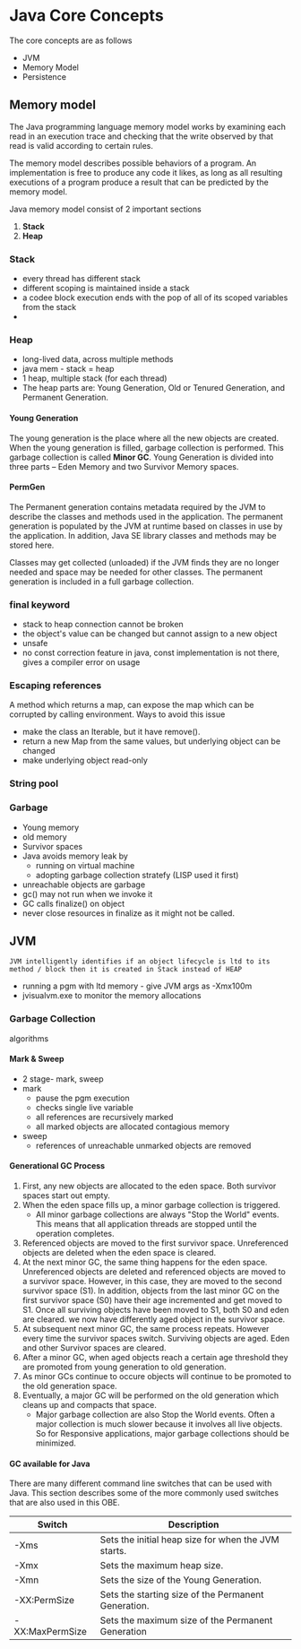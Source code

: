 # Java Core Concepts 
The core concepts are as follows 
 * JVM
 * Memory Model
 * Persistence
## Memory model
The Java programming language memory model works by examining each read in an execution trace and checking that the write observed by that read is valid according to certain rules.

The memory model describes possible behaviors of a program. An implementation is free to produce any code it likes, as long as all resulting executions of a program produce a result that can be predicted by the memory model.

Java memory model consist of 2 important sections
 1. **Stack**
 2. **Heap**

### Stack
* every thread has different stack
* different scoping is maintained inside a stack
* a codee block execution ends with the pop of all of its scoped variables from the stack
* 


### Heap
* long-lived data, across multiple methods
* java mem - stack = heap
* 1 heap, multiple stack (for each thread)
* The heap parts are: Young Generation, Old or Tenured Generation, and Permanent Generation.

#### Young Generation
The young generation is the place where all the new objects are created. When the young generation is filled, garbage collection is performed. This garbage collection is called **Minor GC**. Young Generation is divided into three parts – Eden Memory and two Survivor Memory spaces.

#### PermGen
The Permanent generation contains metadata required by the JVM to describe the classes and methods used in the application. The permanent generation is populated by the JVM at runtime based on classes in use by the application. In addition, Java SE library classes and methods may be stored here.

Classes may get collected (unloaded) if the JVM finds they are no longer needed and space may be needed for other classes. The permanent generation is included in a full garbage collection.

### final keyword
* stack to heap connection cannot be broken
* the object's value can be changed but cannot assign to a new object
* unsafe
* no const correction feature in java, const implementation is not there, gives a compiler error on usage

### Escaping references
 A method which returns a map, can expose the map which can be corrupted by calling environment.
 Ways to avoid this issue
  * make the class an Iterable, but it have remove().
  * return a new Map from the same values, but underlying object can be changed
  * make underlying object read-only


### String pool

### Garbage
* Young memory
* old memory
* Survivor spaces
* Java avoids memory leak by
	* running on virtual machine
	* adopting garbage collection stratefy (LISP used it first)
* unreachable objects are garbage
* gc() may not run when we invoke it
* GC calls finalize() on object
* never close resources in finalize as it might not be called.

## JVM
`JVM intelligently identifies if an object lifecycle is ltd to its method / block then it is created in Stack instead of HEAP`

* running a pgm with ltd memory - give JVM args as -Xmx100m
* jvisualvm.exe to monitor the memory allocations

### Garbage Collection
algorithms
#### Mark & Sweep
* 2 stage- mark, sweep
* mark
	* pause the pgm execution
	* checks single live variable
	* all references are recursively marked
	* all marked objects are allocated contagious memory
* sweep
	* references of unreachable unmarked objects are removed

#### Generational GC Process
1. First, any new objects are allocated to the eden space. Both survivor spaces start out empty.
2. When the eden space fills up, a minor garbage collection is triggered.
	* All minor garbage collections are always "Stop the World" events. This means that all application threads are stopped until the operation completes.
3. Referenced objects are moved to the first survivor space. Unreferenced objects are deleted when the eden space is cleared.
4. At the next minor GC, the same thing happens for the eden space. Unreferenced objects are deleted and referenced objects are moved to a survivor space. However, in this case, they are moved to the second survivor space (S1). In addition, objects from the last minor GC on the first survivor space (S0) have their age incremented and get moved to S1. Once all surviving objects have been moved to S1, both S0 and eden are cleared. we now have differently aged object in the survivor space.
5. At subsequent next minor GC, the same process repeats. However every time the survivor spaces switch. Surviving objects are aged. Eden and other Survivor spaces are cleared.
6. After a minor GC, when aged objects reach a certain age threshold they are promoted from young generation to old generation.
7. As minor GCs continue to occure objects will continue to be promoted to the old generation space.
8. Eventually, a major GC will be performed on the old generation which cleans up and compacts that space.
	* Major garbage collection are also Stop the World events. Often a major collection is much slower because it involves all live objects. So for Responsive applications, major garbage collections should be minimized.

#### GC available for Java
There are many different command line switches that can be used with Java. This section describes some of the more commonly used switches that are also used in this OBE.

Switch|Description
---	| ---
-Xms|Sets the initial heap size for when the JVM starts.
-Xmx|Sets the maximum heap size.
-Xmn|Sets the size of the Young Generation.
-XX:PermSize|Sets the starting size of the Permanent Generation.
-XX:MaxPermSize|Sets the maximum size of the Permanent Generation
